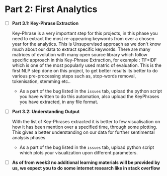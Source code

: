 
# Part 2: First Analytics

- [ ] **Part 3.1: Key-Phrase Extraction**

  Key-Phrase is a very important step for this projects, in this phase you need to extract the most re-appearing keywords from over a chosen year for the analytics. This is Unsupervised approach as we don't know much about our data to extract specific keywords. There are many matrices of evolution with many open source library which follow specific approach in this Key-Phrase Extraction, for example : TF*IDF which is one of the most popularly used matric of evaluation. This is the first NLP step done on this project, to get better results its better to do various pre-processing steps such as, stop-words removal, tokenisation, stemming etc..
  - As a part of the bug listed in the ```issues``` tab, upload the python script you have written to do this automation, also upload the KeyPhrases you have extracted, in any file format.

  
- [ ] **Part 3.2: Understanding Output**

  With the list of Key-Phrases extracted it is better to few visualisation on how it has been mention over a specified time, through some plotting. This gives a better understanding on our data for further sentimental analysis phases  
  - As a part of the bug listed in the ```issues``` tab, upload python script which plots your visualization upon different parameters.
  
- [ ] **As of from week3 no additional learning materials will be provided by us, we expect you to do some internet research like in stack overflow**
